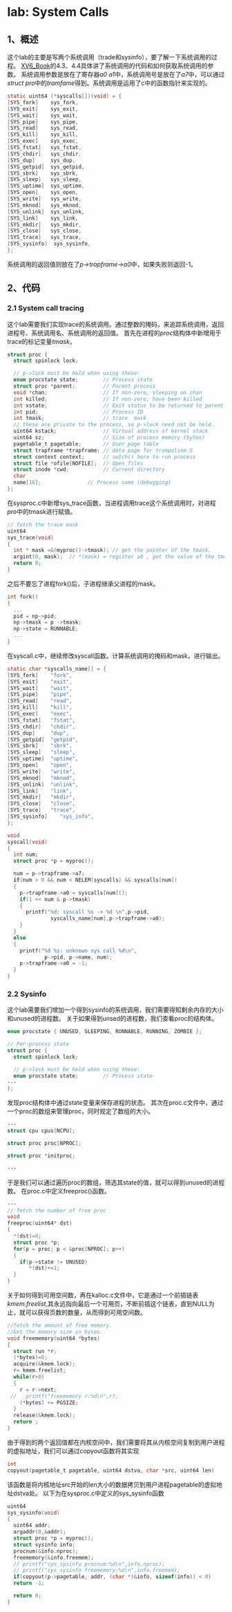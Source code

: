 # lab: System Calls

## 1、概述
这个lab的主要是写两个系统调用（trade和sysinfo），要了解一下系统调用的过程。
[XV6_Book][1]的4.3、4.4具体讲了系统调用的代码和如何获取系统调用的参数。
系统调用参数是放在了寄存器*a0 a1*中，系统调用号是放在了*a7*中，可以通过*struct pro*中的*tramfame*得到。系统调用是运用了c中的函数指针来实现的。
```c
static uint64 (*syscalls[])(void) = {
[SYS_fork]    sys_fork,
[SYS_exit]    sys_exit,
[SYS_wait]    sys_wait,
[SYS_pipe]    sys_pipe,
[SYS_read]    sys_read,
[SYS_kill]    sys_kill,
[SYS_exec]    sys_exec,
[SYS_fstat]   sys_fstat,
[SYS_chdir]   sys_chdir,
[SYS_dup]     sys_dup,
[SYS_getpid]  sys_getpid,
[SYS_sbrk]    sys_sbrk,
[SYS_sleep]   sys_sleep,
[SYS_uptime]  sys_uptime,
[SYS_open]    sys_open,
[SYS_write]   sys_write,
[SYS_mknod]   sys_mknod,
[SYS_unlink]  sys_unlink,
[SYS_link]    sys_link,
[SYS_mkdir]   sys_mkdir,
[SYS_close]   sys_close,
[SYS_trace]   sys_trace,
[SYS_sysinfo]  sys_sysinfo,
};
```
系统调用的返回值则放在了*p->trapframe->a0*中，如果失败则返回-1。

## 2、代码
### 2.1 System call tracing
这个lab需要我们实现trace的系统调用。通过整数的掩码，来追踪系统调用，返回进程号、系统调用名、系统调用的返回值。
首先在进程的*proc*结构体中新增用于trace的标记变量*tmask*。

```c
struct proc {
  struct spinlock lock;

  // p->lock must be held when using these:
  enum procstate state;        // Process state
  struct proc *parent;         // Parent process
  void *chan;                  // If non-zero, sleeping on chan
  int killed;                  // If non-zero, have been killed
  int xstate;                  // Exit status to be returned to parent's wait
  int pid;                     // Process ID
  int tmask;                   // trace  mask
  // these are private to the process, so p->lock need not be held.
  uint64 kstack;               // Virtual address of kernel stack
  uint64 sz;                   // Size of process memory (bytes)
  pagetable_t pagetable;       // User page table
  struct trapframe *trapframe; // data page for trampoline.S
  struct context context;      // swtch() here to run process
  struct file *ofile[NOFILE];  // Open files
  struct inode *cwd;           // Current directory
  char 
  name[16];               // Process name (debugging)
};
```
在sysproc.c中新增sys_trace函数，当进程调用trace这个系统调用时，对进程*pro*中的tmask进行赋值。
```c
// fetch the trace mask 
uint64
sys_trace(void)
{
  int * mask =&(myproc()->tmask); // get the pointer of the tmask.
  argint(0, mask);  // *(mask) = register a0 , get the value of the tmask from register a0.
  return 0;
}
```
之后不要忘了进程fork()后，子进程继承父进程的mask。
```c
int fork()
{
  ...
  pid = np->pid;
  np->tmask = p ->tmask;
  np->state = RUNNABLE;
  ...
}
```

在syscall.c中，继续修改syscall函数。计算系统调用的掩码和mask，进行输出。
```c
static char *syscalls_name[] = {
[SYS_fork]    "fork",
[SYS_exit]    "exit",
[SYS_wait]    "wait",
[SYS_pipe]    "pipe",
[SYS_read]    "read",
[SYS_kill]    "kill",
[SYS_exec]    "exec",
[SYS_fstat]   "fstat",
[SYS_chdir]   "chdir",
[SYS_dup]     "dup",
[SYS_getpid]  "getpid",
[SYS_sbrk]    "sbrk",
[SYS_sleep]   "sleep",
[SYS_uptime]  "uptime",
[SYS_open]    "open",
[SYS_write]   "write",
[SYS_mknod]   "mknod",
[SYS_unlink]  "unlink",
[SYS_link]    "link",
[SYS_mkdir]   "mkdir",
[SYS_close]   "close",
[SYS_trace]   "trace",
[SYS_sysinfo]    "sys_info",
};

void
syscall(void)
{
  int num;
  struct proc *p = myproc();

  num = p->trapframe->a7;
  if(num > 0 && num < NELEM(syscalls) && syscalls[num]) 
  {
    p->trapframe->a0 = syscalls[num]();  
    if(1 << num & p->tmask)
    {
      printf("%d: syscall %s -> %d \n",p->pid, 
              syscalls_name[num],p->trapframe->a0);
    }
  }
  else 
  {
    printf("%d %s: unknown sys call %d\n",
            p->pid, p->name, num);
    p->trapframe->a0 = -1;
  }
}

```
### 2.2 Sysinfo 
这个lab需要我们增加一个得到sysinfo的系统调用，我们需要得知剩余内存的大小和unused的进程数。
关于如果得到unsed的进程数，我们查看proc的结构体。
```c
enum procstate { UNUSED, SLEEPING, RUNNABLE, RUNNING, ZOMBIE };

// Per-process state
struct proc {
  struct spinlock lock;

  // p->lock must be held when using these:
  enum procstate state;        // Process state
···
};
```
发现proc结构体中通过state变量来保存进程的状态。
其次在proc.c文件中，通过一个proc的数组来管理proc，同时规定了数组的大小。
```c
···
struct cpu cpus[NCPU];

struct proc proc[NPROC];

struct proc *initproc;

···
```
于是我们可以通过遍历proc的数组，筛选其state的值，就可以得到unused的进程数。
在proc.c中定义freeproc()函数。
```c
···
// fetch the number of free proc 
void            
freeproc(uint64* dst)
{
  *(dst)=0;
  struct proc *p;
  for(p = proc; p < &proc[NPROC]; p++)
  {
    if(p->state != UNUSED)
       *(dst)+=1; 
  }
} 

```

关于如何得到可用空间数，再在kalloc.c文件中，它是通过一个前插链表*kmem.freelist*,其永远指向最后一个可用页，不断前插这个链表，直到NULL为止，就可以获得页数的数量，从而得到可用空间数。
```c
//fetch the amount of free memory.
//Get the memory size in bytes.
void freememory(uint64 *bytes)
{
  struct run *r;
  (*bytes)=0;
  acquire(&kmem.lock);
  r= kmem.freelist;
  while(r>0)
  {
    r = r->next;
 //   printf("freememory r:%d\n",r);
    (*bytes) += PGSIZE;
  }
  release(&kmem.lock);
  return ;
}
```
由于得到的两个返回值都在内核空间中，我们需要将其从内核空间复制到用户进程的虚拟地址，我们可以通过copyout函数将其实现
```c
int
copyout(pagetable_t pagetable, uint64 dstva, char *src, uint64 len)
```
该函数是将内核地址src开始的len大小的数据拷贝到用户进程pagetable的虚拟地址dstva处。
以下为在sysproc.c中定义的sys_sysinfo函数
```c
uint64
sys_sysinfo(void)
{
  uint64 addr;
  argaddr(0,&addr);
  struct proc *p = myproc();
  struct sysinfo info;
  procnum(&info.nproc);
  freememory(&info.freemem);
  // printf("sys_sysinfo procnum:%d\n",info.nproc);
  // printf("sys_sysinfo freememory:%d\n",info.freemem);
  if(copyout(p->pagetable, addr, (char *)&info, sizeof(info)) < 0)
  return -1;

  return 0;
}
```







[1]:<https://pdos.csail.mit.edu/6.S081/2020/xv6/book-riscv-rev1.pdf>
